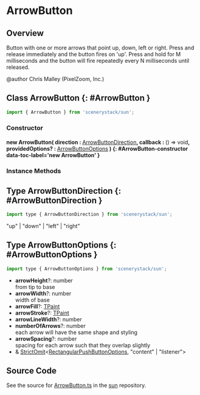# ArrowButton

## Overview

Button with one or more arrows that point up, down, left or right.
Press and release immediately and the button fires on 'up'.
Press and hold for M milliseconds and the button will fire repeatedly every N milliseconds until released.

@author Chris Malley (PixelZoom, Inc.)

## Class ArrowButton {: #ArrowButton }


```js
import { ArrowButton } from 'scenerystack/sun';
```
### Constructor

#### new ArrowButton( direction : <span style="font-weight: 400;">[ArrowButtonDirection](../sun/ArrowButton.md#ArrowButtonDirection)</span>, callback : <span style="font-weight: 400;">() =&gt; <span style="color: hsla(calc(var(--md-hue) + 180deg),80%,40%,1);">void</span></span>, providedOptions? : <span style="font-weight: 400;">[ArrowButtonOptions](../sun/ArrowButton.md#ArrowButtonOptions)</span> ) {: #ArrowButton-constructor data-toc-label='new ArrowButton' }

### Instance Methods





## Type ArrowButtonDirection {: #ArrowButtonDirection }


```js
import type { ArrowButtonDirection } from 'scenerystack/sun';
```


"up" | "down" | "left" | "right"



## Type ArrowButtonOptions {: #ArrowButtonOptions }


```js
import type { ArrowButtonOptions } from 'scenerystack/sun';
```


- **arrowHeight**?: <span style="color: hsla(calc(var(--md-hue) + 180deg),80%,40%,1);">number</span>
<br>  from tip to base
- **arrowWidth**?: <span style="color: hsla(calc(var(--md-hue) + 180deg),80%,40%,1);">number</span>
<br>  width of base
- **arrowFill**?: [TPaint](../scenery/TPaint.md)
- **arrowStroke**?: [TPaint](../scenery/TPaint.md)
- **arrowLineWidth**?: <span style="color: hsla(calc(var(--md-hue) + 180deg),80%,40%,1);">number</span>
- **numberOfArrows**?: <span style="color: hsla(calc(var(--md-hue) + 180deg),80%,40%,1);">number</span>
<br>  each arrow will have the same shape and styling
- **arrowSpacing**?: <span style="color: hsla(calc(var(--md-hue) + 180deg),80%,40%,1);">number</span>
<br>  spacing for each arrow such that they overlap slightly
- &amp; [StrictOmit](../phet-core/StrictOmit.md)&lt;[RectangularPushButtonOptions](../sun/RectangularPushButton.md#RectangularPushButtonOptions), "content" | "listener"&gt;




## Source Code

See the source for [ArrowButton.ts](https://github.com/phetsims/sun/blob/main/js/buttons/ArrowButton.ts) in the [sun](https://github.com/phetsims/sun) repository.

